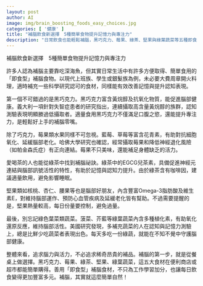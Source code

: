 ```yaml
---
layout: post
author: AI
image: img/brain_boosting_foods_easy_choices.jpg
categories: [ '健康' ]
title: "補腦飲食新選擇　5種簡單食物提升記憶力與專注力"
description: "日常飲食也能輕鬆補腦，黑巧克力、莓果、綠茶、堅果與綠葉蔬菜等五種即食型食材，經科學研究證實有助提升記憶與專注力，無論學生、上班族或銀髮族都能簡單入手，讓餐桌成為腦力加油站。"
---
```

補腦飲食新選擇　5種簡單食物提升記憶力與專注力

許多人認為補腦主要靠吃深海魚，但其實日常生活中有許多方便取得、簡單食用的「即食型」補腦食物。以現代上班族、學生或銀髮族為例，未必要大費周章開火料理，適時補充一些科學研究認可的食材，同樣能有效改善記憶與提升認知表現。

第一個不可錯過的是黑巧克力。黑巧克力富含黃烷醇及抗氧化物質，能促進腦部健康。義大利一項針對失智症患者的研究指出，連續攝取高含量黃烷醇的族群，認知測驗表現明顯勝過低攝取者。適量食用黑巧克力不僅滿足口腹之慾，還能提升專注力，是輕鬆好上手的補腦零嘴。

除了巧克力，莓果類水果同樣不可忽視。藍莓、草莓等富含花青素，有助對抗細胞氧化、延緩腦部老化。哈佛大學研究也確認，經常攝取莓果和降低神經退化風險（如帕金森氏症）有正向連結。莓果不只美味，還能補足身體缺乏的活力。

愛喝茶的人也能從綠茶中找到補腦祕訣。綠茶中的EGCG兒茶素，具備促進神經元連結與腦部訊號活性的特性，有助於記憶與認知力提升。由於綠茶含有咖啡因，建議適量飲用，避免影響睡眠。

堅果類如核桃、杏仁、腰果等也是腦部好朋友，內含豐富Omega-3脂肪酸及維生素E，對維持腦部運作、預防心血管疾病及延緩老化皆有幫助。不過需要提醒的是，堅果熱量較高，每日份量要控制，避免過量。

最後，別忘記綠色葉菜類蔬菜。菠菜、芥藍等綠葉蔬菜內含多種植化素，有助氧化還原反應，維持腦部活性。美國研究發現，多補充蔬菜的人在認知與記憶力測驗上，總是比鮮少吃蔬菜者表現出色。每天多吃一份綠蔬，就能在不知不覺中守護腦部健康。

整體來看，追求腦力與活力，不必追求稀奇昂貴的補品。補腦的第一步，就是從餐桌上做選擇。黑巧克力、莓果、綠茶、堅果、綠葉蔬菜，這五大食材在便利商店或超市都能簡單購得。善用「即食型」補腦食材，不只為工作學習加分，也讓每日飲食變得更加豐富多元。補腦，其實就這麼簡單自然！
